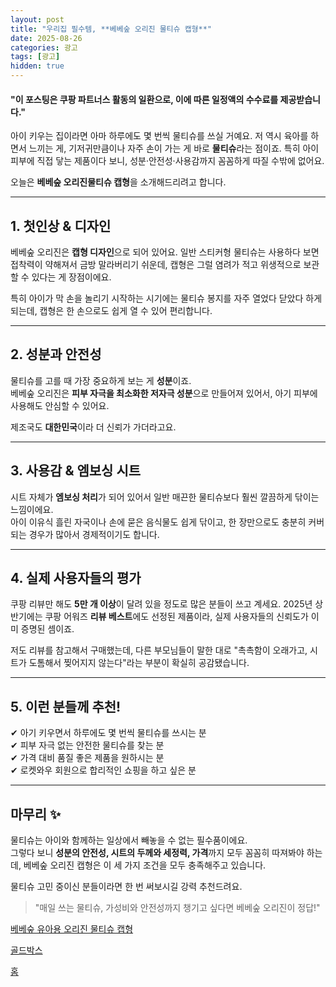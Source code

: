 ```yaml
---
layout: post
title: "우리집 필수템, **베베숲 오리진 물티슈 캡형**"
date: 2025-08-26
categories: 광고
tags: [광고]
hidden: true
---
```


#### "이 포스팅은 쿠팡 파트너스 활동의 일환으로, 이에 따른 일정액의 수수료를 제공받습니다."

아이 키우는 집이라면 아마 하루에도 몇 번씩 물티슈를 쓰실 거예요. 저 역시
육아를 하면서 느끼는 게, 기저귀만큼이나 자주 손이 가는 게 바로
**물티슈**라는 점이죠. 특히 아이 피부에 직접 닿는 제품이다 보니,
성분·안전성·사용감까지 꼼꼼하게 따질 수밖에 없어요.

오늘은  **베베숲 오리진물티슈 캡형**을 소개해드리려고 합니다.

------------------------------------------------------------------------

## 1. 첫인상 & 디자인

베베숲 오리진은 **캡형 디자인**으로 되어 있어요. 일반 스티커형 물티슈는
사용하다 보면 접착력이 약해져서 금방 말라버리기 쉬운데, 캡형은 그럴
염려가 적고 위생적으로 보관할 수 있다는 게 장점이에요.

특히 아이가 막 손을 놀리기 시작하는 시기에는 물티슈 봉지를 자주 열었다
닫았다 하게 되는데, 캡형은 한 손으로도 쉽게 열 수 있어 편리합니다.

------------------------------------------------------------------------

## 2. 성분과 안전성

물티슈를 고를 때 가장 중요하게 보는 게 **성분**이죠.\
베베숲 오리진은 **피부 자극을 최소화한 저자극 성분**으로 만들어져
있어서, 아기 피부에 사용해도 안심할 수 있어요.

제조국도 **대한민국**이라 더 신뢰가 가더라고요.

------------------------------------------------------------------------

## 3. 사용감 & 엠보싱 시트

시트 자체가 **엠보싱 처리**가 되어 있어서 일반 매끈한 물티슈보다 훨씬
깔끔하게 닦이는 느낌이에요.\
아이 이유식 흘린 자국이나 손에 묻은 음식물도 쉽게 닦이고, 한 장만으로도
충분히 커버되는 경우가 많아서 경제적이기도 합니다.

------------------------------------------------------------------------

## 4. 실제 사용자들의 평가

쿠팡 리뷰만 해도 **5만 개 이상**이 달려 있을 정도로 많은 분들이 쓰고
계세요. 2025년 상반기에는 쿠팡 어워즈 **리뷰 베스트**에도 선정된
제품이라, 실제 사용자들의 신뢰도가 이미 증명된 셈이죠.

저도 리뷰를 참고해서 구매했는데, 다른 부모님들이 말한 대로 "촉촉함이
오래가고, 시트가 도톰해서 찢어지지 않는다"라는 부분이 확실히
공감됐습니다.

------------------------------------------------------------------------

## 5. 이런 분들께 추천!

✔ 아기 키우면서 하루에도 몇 번씩 물티슈를 쓰시는 분\
✔ 피부 자극 없는 안전한 물티슈를 찾는 분\
✔ 가격 대비 품질 좋은 제품을 원하시는 분\
✔ 로켓와우 회원으로 합리적인 쇼핑을 하고 싶은 분

------------------------------------------------------------------------

## 마무리 ✨

물티슈는 아이와 함께하는 일상에서 빼놓을 수 없는 필수품이에요.\
그렇다 보니 **성분의 안전성, 시트의 두께와 세정력, 가격**까지 모두
꼼꼼히 따져봐야 하는데, 베베숲 오리진 캡형은 이 세 가지 조건을 모두
충족해주고 있습니다.

물티슈 고민 중이신 분들이라면 한 번 써보시길 강력 추천드려요.

> "매일 쓰는 물티슈, 가성비와 안전성까지 챙기고 싶다면 베베숲 오리진이
> 정답!"

[베베숲 유아용 오리진 물티슈 캡형](https://link.coupang.com/a/cMNMzZ)

[골드박스](https://link.coupang.com/a/cj2Bxs)

[홈](https://link.coupang.com/a/cj2Dbu)
